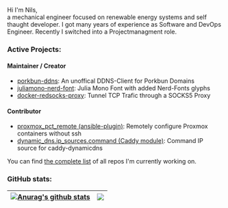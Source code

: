 Hi I'm Nils,\
a mechanical engineer focused on renewable energy systems and self thaught developer. I got many years of experience as Software and DevOps Engineer. Recently I switched into a Projectmanagment role.

### Active Projects:

#### Maintainer / Creator
- [porkbun-ddns](https://github.com/mietzen/porkbun-ddns): An unoffical DDNS-Client for Porkbun Domains
- [juliamono-nerd-font](https://github.com/mietzen/juliamono-nerd-font): Julia Mono Font with added Nerd-Fonts glyphs
- [docker-redsocks-proxy](https://github.com/mietzen/docker-redsocks-proxy): Tunnel TCP Trafic through a SOCKS5 Proxy

#### Contributor
- [proxmox_pct_remote (ansible-plugin)](https://docs.ansible.com/ansible/latest/collections/community/general/proxmox_pct_remote_connection.html): Remotely configure Proxmox containers without ssh
- [dynamic_dns.ip_sources.command (Caddy module)](https://caddyserver.com/docs/modules/dynamic_dns.ip_sources.command): Command IP source for caddy-dynamicdns

You can find [the complete list](https://github.com/mietzen?tab=repositories&q=archived%3Afalse%20topic%3Adev&type=source&language&sort) of all repos I'm currently working on.

### GitHub stats:

| <a href="https://github.com/mietzen"><img align="center" src="https://github-readme-stats.vercel.app/api?username=mietzen&show_icons=true&custom_title=My%20Stats&theme=transparent&hide_border=true&rank_icon=percentile&hide=contribs" alt="Anurag's github stats" /></a> | <a href="https://github.com/mietzen"><img align="center" src="https://github-readme-stats.vercel.app/api/top-langs/?username=mietzen&layout=compact&size_weight=0.5&count_weight=0.5&theme=transparent&hide_border=true&langs_count=5&hide=html" /></a> |
|---|---|
